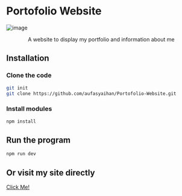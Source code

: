 # Portofolio Website

![image](https://github.com/aufasyaihan/Portofolio-Website/assets/90436215/de641886-c2f9-403d-bc22-7b16b9639da2)

<p align=center>A website to display my portfolio and information about me</p>

## Installation
### Clone the code
```bash
git init
git clone https://github.com/aufasyaihan/Portofolio-Website.git
```
### Install modules
```bash
npm install
```

## Run the program
```bash
npm run dev
```

## Or visit my site directly
<a href="https://aufa-azzahidi.vercel.app" target="_blank">Click Me!</a>
